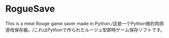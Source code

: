 # RogueSave
This is a meat Rouge game saver made in Python./这是一个Python做的肉鸽游戏保存器。/これはPythonで作られたルージュ型即時ゲーム保存ソフトです。
